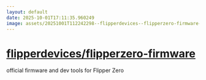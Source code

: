 ```yaml
---
layout: default
date: 2025-10-01T17:11:35.960249
image: assets/20251001T112242298--flipperdevices--flipperzero-firmware--20251001T112905504--cropped.png
---
```


# [flipperdevices/flipperzero-firmware](https://github.com/flipperdevices/flipperzero-firmware)

official firmware and dev tools for Flipper Zero
